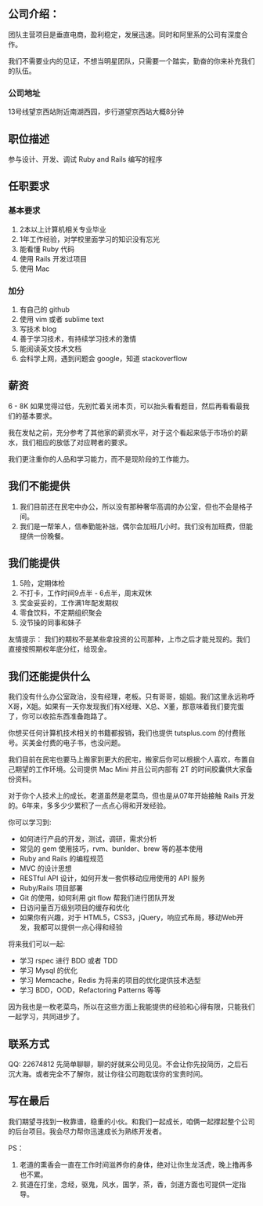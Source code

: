 ## 公司介绍：

团队主营项目是垂直电商，盈利稳定，发展迅速。同时和阿里系的公司有深度合作。

我们不需要业内的见证，不想当明星团队，只需要一个踏实，勤奋的你来补充我们的队伍。

### 公司地址

13号线望京西站附近南湖西园，步行道望京西站大概8分钟

## 职位描述

参与设计、开发、调试 Ruby and Rails 编写的程序

## 任职要求

### 基本要求

1. 2本以上计算机相关专业毕业
2. 1年工作经验，对学校里面学习的知识没有忘光
3. 能看懂 Ruby 代码
5. 使用 Rails 开发过项目
5. 使用 Mac

### 加分

1. 有自己的 github
2. 使用 vim 或者 sublime text
3. 写技术 blog
4. 善于学习技术，有持续学习技术的激情
5. 能阅读英文技术文档
6. 会科学上网，遇到问题会 google，知道 stackoverflow

## 薪资

6 - 8K 如果觉得过低，先别忙着关闭本页，可以抬头看看题目，然后再看看最我们的基本要求。

我在发帖之前，充分参考了其他家的薪资水平，对于这个看起来低于市场价的薪水，我们相应的放低了对应聘者的要求。

我们更注重你的人品和学习能力，而不是现阶段的工作能力。

## 我们不能提供

1. 我们目前还在民宅中办公，所以没有那种奢华高调的办公室，但也不会是格子间。
2. 我们是一帮笨人，信奉勤能补拙，偶尔会加班几小时。我们没有加班费，但能提供一份晚餐。

## 我们能提供

1. 5险，定期体检
2. 不打卡，工作时间9点半 - 6点半，周末双休
3. 奖金妥妥的，工作满1年配发期权
4. 零食饮料，不定期组织聚会
5. 没节操的同事和妹子

友情提示： 我们的期权不是某些拿投资的公司那种，上市之后才能兑现的。我们直接按照期权年底分红，给现金。

## 我们还能提供什么

我们没有什么办公室政治，没有经理，老板。只有哥哥，姐姐。我们这里永远称呼X哥，X姐。如果有一天你发现我们有X经理、X总、X董，那意味着我们要完蛋了，你可以收拾东西准备跑路了。

你想买任何计算机技术相关的书籍都报销，我们也提供 tutsplus.com 的付费账号。买美金付费的电子书，也没问题。

我们目前在民宅也要马上搬家到更大的民宅，搬家后你可以根据个人喜欢，布置自己期望的工作环境。公司提供 Mac Mini 并且公司内部有 2T 的时间胶囊供大家备份资料。

对于你个人技术上的成长。老道虽然是老菜鸟，但也是从07年开始接触 Rails 开发的。6年来，多多少少累积了一点点心得和开发经验。

你可以学习到:

* 如何进行产品的开发，测试，调研，需求分析
* 常见的 gem 使用技巧，rvm、bunlder、brew 等的基本使用
* Ruby and Rails 的编程规范
* MVC 的设计思想
* RESTful API 设计，如何开发一套供移动应用使用的 API 服务
* Ruby/Rails 项目部署
* Git 的使用，如何利用 git flow 帮我们进行团队开发
* 日访问量百万级别项目的缓存和优化
* 如果你有兴趣，对于 HTML5，CSS3，jQuery，响应式布局，移动Web开发，我都可以提供一点心得和经验

将来我们可以一起:

* 学习 rspec 进行 BDD 或者 TDD 
* 学习 Mysql 的优化
* 学习 Memcache，Redis 为将来的项目的优化提供技术选型
* 学习 BDD，OOD，Refactoring Patterns 等等

因为我也是一枚老菜鸟，所以在这些方面上我能提供的经验和心得有限，只能我们一起学习，共同进步了。

## 联系方式

QQ: 22674812 先简单聊聊，聊的好就来公司见见。不会让你先投简历，之后石沉大海。或者完全不了解你，就让你往公司跑耽误你的宝贵时间。

## 写在最后

我们期望寻找到一枚靠谱，稳重的小伙。和我们一起成长，咱俩一起撑起整个公司的后台项目。我会尽力帮你迅速成长为熟练开发者。

PS：

1. 老道的熏香会一直在工作时间滋养你的身体，绝对让你生龙活虎，晚上撸再多也不累。
2. 贫道在打坐，念经，驱鬼，风水，国学，茶，香，剑道方面也可提供一定指导。



